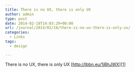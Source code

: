 ```yaml
---
title: There is no UX, there is only UX
author: admin
type: post
date: 2014-02-18T14:03:29+00:00
url: /journal/2014/02/18/there-is-no-ux-there-is-only-ux/
categories:
  - Links
tags:
  - design

---
```

There is no UX, there is only UX [http://lbbn.eu/1jBhJWX][1]

 [1]: http://www.disambiguity.com/there-is-no-ux/